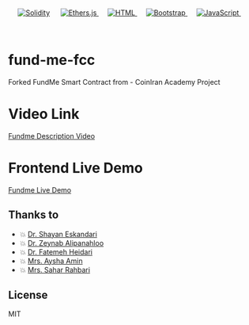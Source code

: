 <br/>
<p align="center">
  <a href="https://soliditylang.org/"><img src="https://img.shields.io/badge/Solidity-%5E0.8.0-green" alt="Solidity"></a> 
  &emsp;    
  <a href="https://docs.ethers.org/v5/" target="_blank"> 
   <img alt="Ethers.js" src="https://img.shields.io/badge/-Ethers.js-F16822?logo=Ethers.js&logoColor=white&style=plastic">
  </a>     
  &emsp; 
  <a href="https://www.w3.org/html/" target="_blank"> 
   <img alt="HTML" src="https://img.shields.io/badge/HTML5%20-%23E34F26.svg?style=plastic&logo=html5&logoColor=white">
  </a>   
  &emsp;
  <a href="https://getbootstrap.com/" target="_blank">
    <img alt="Bootstrap" src="https://img.shields.io/badge/Bootstrap%20-%231572B6.svg?style=plastic&logo=Bootstrap&logoColor=white">
  </a> 
   &emsp;
  <a href="https://developer.mozilla.org/en-US/docs/Web/JavaScript" target="_blank"> 
     <img alt="JavaScript" src="https://img.shields.io/badge/JavaScript%20-%23F7DF1E.svg?style=plastic&logo=javascript&logoColor=black">
   </a>
    &emsp;
</p>
<br/>

# fund-me-fcc

Forked FundMe Smart Contract from  - CoinIran Academy Project

# Video Link

<a href="https://mahdi.es/fundme/fundme.mp4" download>Fundme Description Video</a>

# Frontend Live Demo

<a href="https://mahdi.es/fundme/" target="_blank">Fundme Live Demo</a>

## Thanks to

- :boom: <a href="https://twitter.com/sbetamc?s=20" target="_blank">Dr. Shayan Eskandari</a>
- :boom: <a href="https://twitter.com/samsaqz" target="_blank">Dr. Zeynab Alipanahloo</a>
- :boom: <a href="https://twitter.com/fatemeheidari" target="_blank">Dr. Fatemeh Heidari</a>
- :boom: <a href="https://twitter.com/Aysha8665" target="_blank">Mrs. Aysha Amin</a>
- :boom: <a href="https://twitter.com/Sahar_banoo_" target="_blank">Mrs. Sahar Rahbari</a>

## License

MIT
